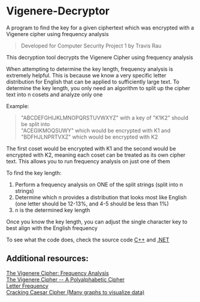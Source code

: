# Vigenere-Decryptor
A program to find the key for a given ciphertext which was encrypted with a Vigenere cipher using frequency analysis

>Developed for Computer Security Project 1 by Travis Rau

This decryption tool decrypts the Vigenere Cipher using frequency analysis

When attempting to determine the key length, frequency analysis is extremely helpful. This is because we know a very specific letter distribution for English that can be applied to sufficiently large text. To determine the key length, you only need an algorithm to split up the cipher text into n cosets and analyze only one 

Example:

> "ABCDEFGHIJKLMNOPQRSTUVWXYZ" with a key of "K1K2" should be split into  
> "ACEGIKMOQSUWY" which would be encrypted with K1 and "BDFHJLNPRTVXZ" which would be encrypted with K2 
 
The first coset would be encrypted with K1 and the second would be encrypted with K2, meaning each coset can be treated as its own cipher text. This allows you to run frequency analysis on just one of them

To find the key length:  
1. Perform a frequency analysis on ONE of the split strings (split into n strings)
2. Determine which n provides a distribution that looks most like English (one letter should be 12-13%, and 4-5 should be less than 1%)
3. n is the determined key length


Once you know the key length, you can adjust the single character key to best align with the English frequency


To see what the code does, check the source code
[C++](https://github.com/redrau087/Vigenere-Decrypter/tree/main/C%2B%2B%20Source%20Code) and [.NET](https://github.com/redrau087/Vigenere-Decrypter/tree/main/Dotnet%20Source%20Code)  

## Additional resources:
[The Vigenere Cipher: Frequency Analysis](https://pages.mtu.edu/~shene/NSF-4/Tutorial/VIG/Vig-Frequency-Analysis.html)  
[The Vigenere Cipher -- A Polyalphabetic Cipher](http://www.cs.trincoll.edu/cryptography/vigenere.html)  
[Letter Frequency](https://en.wikipedia.org/wiki/Letter_frequency)  
[Cracking Caesar Cipher (Many graphs to visualize data)](https://jrinconada.medium.com/cracking-caesar-cipher-8fe79226aabd) 